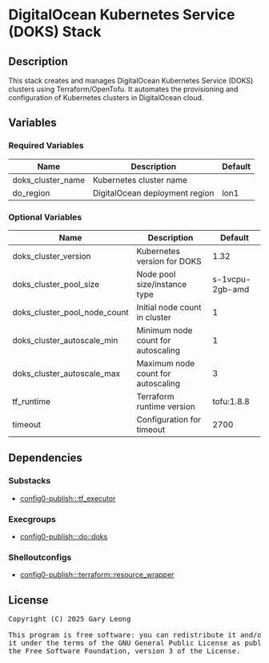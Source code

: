 # DigitalOcean Kubernetes Service (DOKS) Stack

## Description
This stack creates and manages DigitalOcean Kubernetes Service (DOKS) clusters using Terraform/OpenTofu. It automates the provisioning and configuration of Kubernetes clusters in DigitalOcean cloud.

## Variables

### Required Variables

| Name              | Description                           | Default |
|-------------------|---------------------------------------|---------|
| doks_cluster_name | Kubernetes cluster name               | &nbsp;  |
| do_region         | DigitalOcean deployment region        | lon1    |

### Optional Variables

| Name                         | Description                              | Default         |
|------------------------------|------------------------------------------|-----------------|
| doks_cluster_version         | Kubernetes version for DOKS              | 1.32            |
| doks_cluster_pool_size       | Node pool size/instance type             | s-1vcpu-2gb-amd |
| doks_cluster_pool_node_count | Initial node count in cluster            | 1               |
| doks_cluster_autoscale_min   | Minimum node count for autoscaling       | 1               |
| doks_cluster_autoscale_max   | Maximum node count for autoscaling       | 3               |
| tf_runtime                   | Terraform runtime version                | tofu:1.8.8      |
| timeout                      | Configuration for timeout                | 2700            |

## Dependencies

### Substacks
- [config0-publish:::tf_executor](http://config0.http.redirects.s3-website-us-east-1.amazonaws.com/assets/stacks/config0-publish/tf_executor/default)

### Execgroups
- [config0-publish:::do::doks](http://config0.http.redirects.s3-website-us-east-1.amazonaws.com/assets/exec/groups/config0-publish/do/doks/default)

### Shelloutconfigs
- [config0-publish:::terraform::resource_wrapper](http://config0.http.redirects.s3-website-us-east-1.amazonaws.com/assets/shelloutconfigs/config0-publish/terraform/resource_wrapper/default)

## License
<pre>
Copyright (C) 2025 Gary Leong <gary@config0.com>

This program is free software: you can redistribute it and/or modify
it under the terms of the GNU General Public License as published by
the Free Software Foundation, version 3 of the License.
</pre>